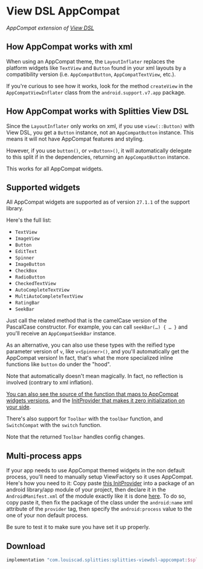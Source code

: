 # View DSL AppCompat

*AppCompat extension of [View DSL](../viewdsl)*

## How AppCompat works with xml

When using an AppCompat theme, the `LayoutInflater` replaces the platform
widgets like `TextView` and `Button` found in your xml layouts by a
compatibility version (i.e. `AppCompatButton`, `AppCompatTextView`, etc.).

If you're curious to see how it works, look for the method `createView` in the
`AppCompatViewInflater` class from the `android.support.v7.app` package.

## How AppCompat works with Splitties View DSL

Since the `LayoutInflater` only works on xml, if you use `view(::Button)` with View DSL,
you get a `Button` instance, not an `AppCompatButton` instance. This means it
will not have AppCompat features and styling.

However, if you use `button()`, or `v<Button>()`, it will automatically delegate to
this split if in the dependencies, returning an `AppCompatButton` instance.

This works for all AppCompat widgets.

## Supported widgets

All AppCompat widgets are supported as of version `27.1.1` of the support
library.

Here's the full list:
* `TextView`
* `ImageView`
* `Button`
* `EditText`
* `Spinner`
* `ImageButton`
* `CheckBox`
* `RadioButton`
* `CheckedTextView`
* `AutoCompleteTextView`
* `MultiAutoCompleteTextView`
* `RatingBar`
* `SeekBar`

Just call the related method that is the camelCase version of the PascalCase constructor.
For example, you can call `seekBar(…) { … }` and you'll receive an `AppCompatSeekBar` instance.

As an alternative, you can also use these types with the reified type parameter version of `v`,
like `v<Spinner>()`, and you'll automatically get the AppCompat version! In fact, that's what
the more specialized inline functions like `button` do under the "hood".

Note that automatically doesn't mean magically. In fact, no reflection is involved (contrary
to xml inflation).

[You can also see the source of the function that maps to AppCompat widgets versions](
src/main/java/splitties/viewdsl/appcompat/experimental/AppCompatViewFactory.kt
), and the [InitProvider that makes it zero initialization on your side](
src/main/java/splitties/viewdsl/appcompat/experimental/AppCompatViewInstantiatorInjectProvider.kt
).

There's also support for `Toolbar` with the `toolbar` function, and `SwitchCompat` with
the `switch` function.

Note that the returned `Toolbar` handles config changes.

## Multi-process apps

If your app needs to use AppCompat themed widgets in the non default process, you'll need to
manually setup ViewFactory so it uses AppCompat. Here's how you need to it: Copy paste
[this InitProvider](
src/main/java/splitties/viewdsl/appcompat/experimental/AppCompatViewInstantiatorInjectProvider.kt
) into a package of an android library/app module of your project, then declare it in the
`AndroidManifest.xml` of the module exactly like it is done [here](
src/main/AndroidManifest.xml
). To do so, copy paste it, then fix the package of the class under the `android:name` xml attribute
of the `provider` tag, then specify the `android:process` value to the one of your non default
process.

Be sure to test it to make sure you have set it up properly.

## Download

```groovy
implementation "com.louiscad.splitties:splitties-viewdsl-appcompat:$splitties_version"
```
